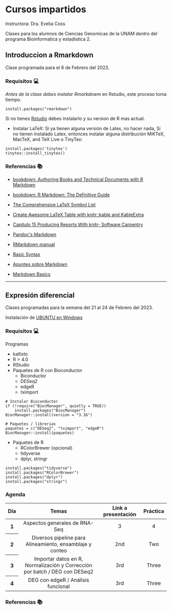# Cursos impartidos

Instructora: Dra. Evelia Coss

Clases para los alumnos de Ciencias Genomicas de la UNAM dentro del programa Bioinformatica y estadistica 2.

## Introduccion a Rmarkdown

Clase programada para el 8 de Febrero del 2023.

### Requisitos 💻

*Antes de la clase debes instalar Rmarkdowm* en Rstudio, este proceso toma tiempo.

```
install.packages("rmarkdown")
```

Si no tienes [Rstudio](https://posit.co/download/rstudio-desktop/) debes instalarlo y su version de R mas actual. 

* Instalar LaTeX: Si ya tienen alguna versión de Latex, no hacer nada, Si no tienen instalado Latex, entonces instalar alguna
distribución MiKTeX, MacTeX, and TeX Live o TinyTex:

```
install.packages('tinytex')
tinytex::install_tinytex()
```
### Referencias 📚

- [bookdown: Authoring Books and Technical Documents with R Markdown](https://bookdown.org/yihui/bookdown/)

- [bookdown: R Markdown: The Definitive Guide](https://bookdown.org/yihui/rmarkdown/)

- [The Comprehensive LaTeX Symbol List](http://tug.ctan.org/info/symbols/comprehensive/symbols-a4.pdf)

- [Create Awesome LaTeX Table with knitr::kable and KableExtra](https://haozhu233.github.io/kableExtra/awesome_table_in_pdf.pdf)

- [Capitulo 15 Producing Reports With knitr- Software Carpentry](https://swcarpentry.github.io/r-novice-gapminder/15-knitr-markdown/index.html)

- [Pandoc's Markdown](https://pandoc.org/MANUAL.html#pandocs-markdown)

- [RMarkdown manual](https://rmarkdown.rstudio.com/lesson-1.html)

- [Basic Syntax](https://www.markdownguide.org/basic-syntax/)

- [Apuntes sobre Markdown](https://support.squarespace.com/hc/es/articles/206543587-Apuntes-sobre-Markdown)

- [Markdown Basics](http://www.ece.ualberta.ca/~terheide/rmarkdown-how-to/markdown.html)

----------------------------------
## Expresión diferencial

Clases programadas para la semana del 21 al 24 de Febrero del 2023.

Instalación de [UBUNTU en Windows](https://learn.microsoft.com/es-es/windows/wsl/install?redirectedfrom=MSDN)

### Requisitos 💻

Programas

* kallisto
* R > 4.0
* RStudio
* Paquetes de R con Bioconductor
  - Biconductor
  - DESeq2
  - edgeR
  - tximport

```
# Instalar Bioconductor
if (!require("BiocManager", quietly = TRUE))
    install.packages("BiocManager")
BiocManager::install(version = "3.16")

# Paquetes / librerias
paquetes = c("DESeq2", "tximport", "edgeR")
BiocManager::install(paquetes)
```

* Paquetes de R
  - RColorBrewer (opcional)
  - tidyverse
  - dplyr, stringr

```
install.packages("tidyverse")
install.packages("RColorBrewer")
install.packages("dplyr")
install.packages("stringr")
```

### Agenda

<table class="table table-hover">
  <thead>
    <tr>
      <th scope="col"><center>Día</center></th>
      <th scope="col"><center>Temas</center></th>
      <th scope="col"><center>Link a presentación</center></th>
      <th scope="col"><center>Práctica</center></th>
    </tr>
  </thead>
  <tbody>
  </tr>
    <tr class="table-light">
      <th scope="row">1</th>
      <td><center>Aspectos generales de RNA-Seq</center></td>
      <td><center>3</center></td>
      <td><center>4</center></td>
  </tr>
   </tr>
    <tr class="table-light">
      <th scope="row">2</th>
      <td><center>Diversos pipeline para Alineamiento, ensamblaje y conteo</center></td>
      <td><center>2nd</center></td>
      <td><center>Two</center></td>
  </tr>
  </tr>
    <tr class="table-light">
      <th scope="row">3</th>
      <td><center>Importar datos en R, Normalización y Corrección por batch / DEG con DESeq2</center></td>
      <td><center>3rd</center></td>
      <td><center>Three</center></td>
  </tr>
    </tr>
    <tr class="table-light">
      <th scope="row">4</th>
      <td><center>DEG con edgeR / Análisis funcional</center></td>
      <td><center>3rd</center></td>
      <td><center>Three</center></td>
  </tr>
  </tbody>
</table>


### Referencias 📚

